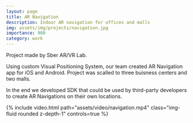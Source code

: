 ```yaml
---
layout: page
title: AR Navigation
description: Indoor AR navigation for offices and malls
img: assets/img/projects/navigation.jpg
importance: 980
category: work
---
```


Project made by Sber AR/VR Lab. 

Using custom Visual Positioning System, our team created AR Navigation app for iOS and Android. Project was scalled to three buisness centers and two malls. 

In the end we developed SDK that could be used by third-party developers to create AR Navigations on their own locations.

<div class="row mt-3">
    <div class="col-sm mt-3 mt-md-0">
        {% include video.html path="assets/video/navigation.mp4" class="img-fluid rounded z-depth-1" controls=true %}
    </div>
</div>